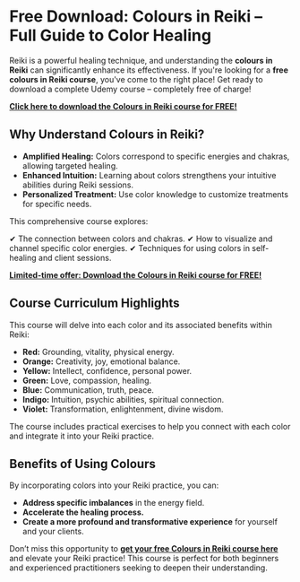 # Free Download: Colours in Reiki – Full Guide to Color Healing

Reiki is a powerful healing technique, and understanding the **colours in Reiki** can significantly enhance its effectiveness. If you're looking for a **free colours in Reiki course**, you've come to the right place! Get ready to download a complete Udemy course – completely free of charge!

[**Click here to download the Colours in Reiki course for FREE!**](https://udemywork.com/colours-in-reiki)

## Why Understand Colours in Reiki?

*   **Amplified Healing:** Colors correspond to specific energies and chakras, allowing targeted healing.
*   **Enhanced Intuition:**  Learning about colors strengthens your intuitive abilities during Reiki sessions.
*   **Personalized Treatment:** Use color knowledge to customize treatments for specific needs.

This comprehensive course explores:

✔ The connection between colors and chakras.
✔ How to visualize and channel specific color energies.
✔ Techniques for using colors in self-healing and client sessions.

[**Limited-time offer: Download the Colours in Reiki course for FREE!**](https://udemywork.com/colours-in-reiki)

## Course Curriculum Highlights

This course will delve into each color and its associated benefits within Reiki:

*   **Red:** Grounding, vitality, physical energy.
*   **Orange:** Creativity, joy, emotional balance.
*   **Yellow:** Intellect, confidence, personal power.
*   **Green:**  Love, compassion, healing.
*   **Blue:** Communication, truth, peace.
*   **Indigo:** Intuition, psychic abilities, spiritual connection.
*   **Violet:** Transformation, enlightenment, divine wisdom.

The course includes practical exercises to help you connect with each color and integrate it into your Reiki practice.

## Benefits of Using Colours

By incorporating colors into your Reiki practice, you can:

*   **Address specific imbalances** in the energy field.
*   **Accelerate the healing process.**
*   **Create a more profound and transformative experience** for yourself and your clients.

Don’t miss this opportunity to **[get your free Colours in Reiki course here](https://udemywork.com/colours-in-reiki)** and elevate your Reiki practice! This course is perfect for both beginners and experienced practitioners seeking to deepen their understanding.
